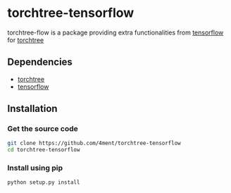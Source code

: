 # torchtree-tensorflow

torchtree-flow is a package providing extra functionalities from [tensorflow] for [torchtree]

## Dependencies
 - [torchtree]
 - [tensorflow]

## Installation

### Get the source code
```bash
git clone https://github.com/4ment/torchtree-tensorflow
cd torchtree-tensorflow
```

### Install using pip
```bash
python setup.py install
```

[torchtree]: https://github.com/4ment/torchtree
[tensorflow]: https://github.com/4ment/tensorflow